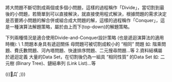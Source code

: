 將大問題不斷切割成兩個或多個小問題，這樣的過程稱作「Divide」，當切割到最後的小問題，若簡單到可以直接解決，就直接使用程式解決，根據問題的需求決定是否要將小問題的解合併或組合成大問題的解，這樣的過程稱作「Conquer」，這是一種演算法解題策略，屬於由上而下(top-down)的解題策略。

下列兩種情況是適合使用Divide-and-Conquer設計策略 (也是遞迴演算法的適用時機): \\
1.問題本身具有遞迴關係
母問題可被切割成較小的 “相同” 問題
如: 階乘問題、費氏數問題、河內塔問題、快速排序問題、二元搜尋問題…等
2.資料結構屬於遞迴定義
大量的Data Set，在切割後仍為一組具 “相同性質” 的Data Set
如: 二元樹 (Binary Tree)、鏈結串列 (Link List)…等

(((ﾟДﾟ;)))
